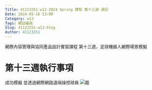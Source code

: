 ```yaml
---
Title: 41123251-w12-2024 Spring 課程 第十三週 週記
Date: 2024-05-16 13:00
Category: w13
Tags: 網誌編寫
Slug: 41123251-w13-blog
Author: 41123251
---
```


網際內容管理與協同產品設計實習課程 第十三週，足球機器人網際場景模擬

<!-- PELICAN_END_SUMMARY -->

# 第十三週執行事項
成功模擬 並透過網際網路遠端操控球員
![圖](<https://imgur.com/MBdH8iS.png>)



